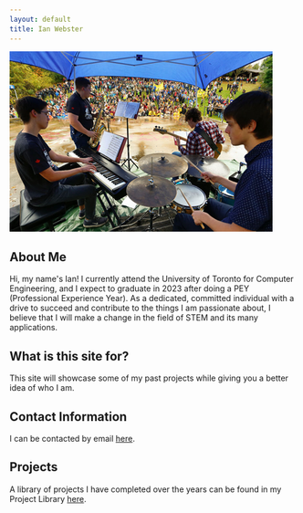 ```yaml
---
layout: default
title: Ian Webster
---
```


<!-- ![Terry_Fox_Jazz](/assets/Project_Pictures/Terry_Fox_Jazz.png) -->
<img src="/assets/Project_Pictures/Terry_Fox_Jazz.png" alt="Terry_Fox_Jazz" class="center">

## About Me
Hi, my name's Ian! I currently attend the University of Toronto for Computer Engineering, and I expect to graduate in 2023 after doing a PEY (Professional Experience Year). As a dedicated, committed individual with a drive to succeed and contribute to the things I am passionate about, I believe that I will make a change in the field of STEM and its many applications.

## What is this site for?
This site will showcase some of my past projects while giving you a better idea of who I am.

## Contact Information
I can be contacted by email [here](./contact/index.html).

## Projects
A library of projects I have completed over the years can be found in my Project Library [here](./project-library.html).
